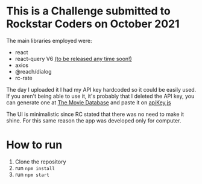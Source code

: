 # This is a Challenge submitted to Rockstar Coders on October 2021

The main libraries employed were:

- react
- react-query V6 [(to be released any time soon!)](https://github.com/remix-run/react-router/releases)
- axios
- @reach/dialog
- rc-rate

The day I uploaded it I had my API key hardcoded so it could be easily used. If you aren't being able to use it, it's probably that I deleted the API key, you can generate one at [The Movie Database](https://developers.themoviedb.org) and paste it on [apiKey.js](https://github.com/fseitun/rockstar/blob/4d5fc5913c6e7c8647ff4685b38b04f62dde0e99/src/Components/Assets/apiKey.js#L1)

The UI is minimalistic since RC stated that there was no need to make it shine. For this same reason the app was developed only for computer.

# How to run

1. Clone the repository
2. run `npm install`
3. run `npm start`
